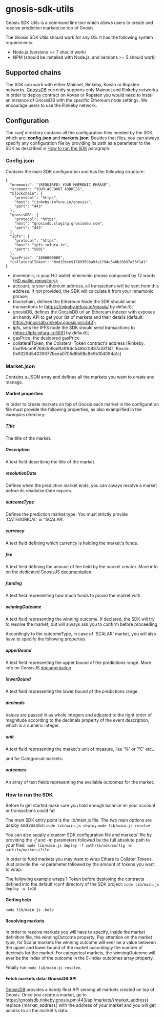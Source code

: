 # gnosis-sdk-utils

Gnosis SDK Utils is a command line tool which allows users to create and resolve prediction markets on top of Gnosis.

The Gnosis SDK Utils should work for any OS. It has the following system requirements:

* Node.js (versions >= 7 should work)
* NPM (should be installed with Node.js, and versions >= 5 should work)


## Supported chains
The SDK can work with either Mainnet, Rinkeby, Kovan or Ropsten networks.
[GnosisDB](https://github.com/gnosis/gnosisdb/) currently supports only Mainnet and Rinkeby networks.
In order to deploy contract on Kovan or Ropsten you would need to install an instance of GnosisDB with the specific Ethereum node settings.
We encourage users to use the Rinkeby network.

## Configuration
The *conf* directory contains all the configuration files needed by the SDK, which are: **config.json** and **markets.json**.
Besides that files, you can always specify any configuration file by providing its path as a parameter to the SDK as described in [How to run the SDK](#how-to-run-the-sdk) paragraph.

### Config.json
Contains the main SDK configuration and has the following structure:

```
{
  "mnemonic": "(REQUIRED) YOUR MNEMONIC PHRASE",
  "account": "YOUR ACCOUNT ADDRESS",
  "blockchain": {
    "protocol": "https",
    "host": "rinkeby.infura.io/gnosis/",
    "port": "443"
  },
  "gnosisDB": {
    "protocol": "https",
    "host": "gnosisdb.staging.gnosisdev.com",
    "port": "443"
  },
  "ipfs": {
    "protocol": "https",
    "host": "ipfs.infura.io",
    "port": "5001"
  },
  "gasPrice": "1000000000",
  "collateralToken": "0xd19bce9f7693598a9fa1f94c548b20887a33f141"
}
```

* mnemonic, is your HD wallet mnemonic phrase composed by 12 words ([HD wallet repository](https://github.com/trufflesuite/truffle-hdwallet-provider));
* account, is your ethereum address, all transactions will be sent from this address. If not provided, the SDK will calculate it from your mnemonic phrase;
* blockchain, defines the Ethereum Node the SDK should send transactions to (https://rinkeby.infura.io/gnosis/ by default);
* gnosisDB, defines the GnosisDB url an Ethereum indexer with exposes an handy API to get your list of markets and their details (default: https://gnosisdb.rinkeby.gnosis.pm:443);
* ipfs, sets the IPFS node the SDK should send transactions to (https://ipfs.infura.io:5001 by default);
* gasPrice, the desidered gasPrice
* collateralToken, the Collateral Token contract's address (Rinkeby: 0xd19bce9f7693598a9fa1f94c548b20887a33f141, Kovan: 0x9326454039077bcea0705d6b68c8e9b104094a1c)

### Market.json
Contains a JSON array and defines all the markets you want to create and manage.

#### Market properties
In order to create markets on top of Gnosis each market in the configuration file must provide the following properties, as also examplified in the *examples* directory:

##### Title
The title of the market.

##### Description
A text field describing the title of the market.

##### resolutionDate
Defines when the prediction market ends, you can always resolve a market before its resolutionDate expires.

##### outcomeType
Defines the prediction market type. You must strictly provide 'CATEGORICAL' or 'SCALAR'.

##### currency
A text field defining which currency is holding the market's funds.

##### fee
A text field defining the amount of fee held by the market creator. More info on the dedicated GnosisJS [documentation](https://gnosisjs.readthedocs.io/en/latest/events-oracles-and-markets.html#markets-and-automated-market-makers).

##### funding
A text field representing how much funds to provid the market with.

##### winningOutcome
A text field representing the winning outcome. If declared, the SDK will try to resolve the market, but will always ask you to confirm before proceeding.


Accordingly to the outcomeType, in case of 'SCALAR' market, you will also have to specify the following properties


##### upperBound
A text field representing the upper bound of the predictions range. More info on GnosisJS [documentation](https://gnosisjs.readthedocs.io/en/latest/events-oracles-and-markets.html#events-with-scalar-outcomes)

##### lowerBound
A text field representing the lower bound of the predictions range.

##### decimals
Values are passed in as whole integers and adjusted to the right order of magnitude according to the decimals property of the event description, which is a numeric integer.

##### unit
A text field representing the market's unit of measure, like '%' or '°C' etc...

and for Categorical markets:

##### outcomes
An array of text fields representing the available outcomes for the market.


### How to run the SDK
Before to get started make sure you hold enough balance on your account or transactions could fail.

The main SDK entry point is the lib/main.js file.
The two main options are *deploy* and *resolve*:
`node lib/main.js deploy`
`node lib/main.js resolve`

You can also supply a custom SDK configuration file and markets' file by providing the *-f* and *-m* parameters
followed by the full absolute path to your files:
`node lib/main.js deploy -f path/to/sdk/config -m path/to/markets/file`

In order to fund markets you may want to wrap Ethers to Collater Tokens.
Just provide the *-w* parameter followed by the amount of tokens you want to wrap.

The following example wraps 1 Token before deploying the contracts defined into the
default /conf directory of the SDK project:
`node lib/main.js deploy -w 1e18`


#### Getting help
`node lib/main.js -help`

#### Resolving markets
In order to resolve markets you will have to specify, inside the market definition file, the winningOutcome property.
Pay attention on the market type, for Scalar markets the winning outcome will ever be a value between the upper and lower bound of the market accordingly the number of decimals for the market. For categorical markets, the winningOutcome will ever be the index of the outcome in the 0-index outcomes array property.

Finally run `node lib/main.js resolve`.

#### Fetch markets data: GnosisDB API
[GnosisDB](https://github.com/gnosis/gnosisdb/) provides a handy Rest API serving all markets created on top of Gnosis.
Once you create a market, go to https://gnosisdb.rinkeby.gnosis.pm:443/api/markets/{market_address} replace {market_address} with the address of your market and you will get access to all the market's data.
